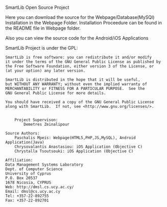 SmartLib Open Source Project

Here you can download the source for the Webpage/Database(MySQl) Installation in the 
Webpage Folder. Installation Proceedure can be found in the README file in Webpage folder.

Also you can view the source code for the Android/iOS Applications

SmartLib Project is under the GPL:

    SmartLib is free software: you can redistribute it and/or modify
    it under the terms of the GNU General Public License as published by
    the Free Software Foundation, either version 3 of the License, or
    (at your option) any later version.

    SmartLib is distributed in the hope that it will be useful,
    but WITHOUT ANY WARRANTY; without even the implied warranty of
    MERCHANTABILITY or FITNESS FOR A PARTICULAR PURPOSE.  See the
    GNU General Public License for more details.

    You should have received a copy of the GNU General Public License
    along with SmartLib.  If not, see <http://www.gnu.org/licenses/>.
    
    
    	Project Supervison:
    		Demetres Zeinalipour
    	
	Source Authors:
		Paschalis Mpeis: Webpage(HTML5,PHP,JS,MySQL), Android Application(Java)
		Chrysovalantis Anastasiou: iOS Application (Objective C)
		Chrystalla Tsoutsouki: iOS Application (Objective C)

	Affiliation:
	Data Management Systems Laboratory 
	Dept. of Computer Science 
	University of Cyprus 
	P.O. Box 20537 
	1678 Nicosia, CYPRUS 
	Web: http://dmsl.cs.ucy.ac.cy/
	Email: dmsl@cs.ucy.ac.cy
	Tel: +357-22-892755
	Fax: +357-22-892701
